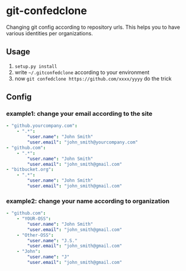 # git-confedclone
Changing git config according to repository urls. This helps you to  have various identities per organizations.

## Usage

1. `setup.py install`
2. write `~/.gitconfedclone` according to your environment
3. now `git confedclone https://github.com/xxxx/yyyy` do the trick

## Config

### example1: change your email according to the site

```yaml
- "github.yourcompany.com":
    - ".*":
        "user.name": "John Smith"
        "user.email": "john_smith@yourcompany.com"
- "github.com":
    - ".*":
        "user.name": "John Smith"
        "user.email": "john_smith@gmail.com"
- "bitbucket.org":
    - ".*":
        "user.name": "John Smith"
        "user.email": "john_smith@gmail.com"
```

### example2: change your name according to organization

```yaml
- "github.com":
    - "YOUR-OSS":
        "user.name": "John Smith"
        "user.email": "john_smith@gmail.com"
    - "Other-OSS":
        "user.name": "J.S."
        "user.email": "john_smith@gmail.com"
    - "John":
        "user.name": "J"
        "user.email": "john_smith@gmail.com"
```
